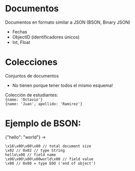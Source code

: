 # Documentos

Documentos en formato similar a JSON (BSON, Binary JSON)

-  Fechas
-  ObjectID (identificadores únicos)
-  Int, Float

# Colecciones

Conjuntos de documentos

-  No tienen porque tener todos el mismo esquema!

Colección de estudiantes: <br>
`{name: 'Octavio'}` <br>
`{name: 'Juan', apellido: 'Ramirez'}`

# Ejemplo de BSON:

{"hello": "world"} →

`\x16\x00\x00\x00 // total document size` <br>
`\x02 // 0x02 // type String` <br>
`hello\x00 // field name` <br>
`\x06\x00\x00\x00world\x00 // field value` <br>
`\x00 // 0x00 = type EOO ('end of object')` <br>
